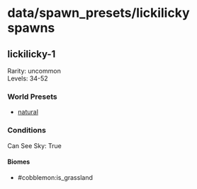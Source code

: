 # data/spawn_presets/lickilicky spawns  
  
## lickilicky-1  
Rarity: uncommon  
Levels: 34-52  
  
### World Presets  
* [natural](/data/world_presets/natural.md)  
  
### Conditions  
Can See Sky: True  
  
#### Biomes  
  * #cobblemon:is_grassland
  
